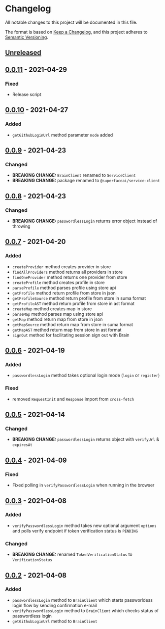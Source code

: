 # Changelog

All notable changes to this project will be documented in this file.

The format is based on [Keep a Changelog](https://keepachangelog.com/en/1.0.0/),
and this project adheres to [Semantic Versioning](https://semver.org/spec/v2.0.0.html).

## [Unreleased]

## [0.0.11] - 2021-04-29

### Fixed

- Release script

## [0.0.10] - 2021-04-27

### Added

- `getGithubLoginUrl` method parameter `mode` added

## [0.0.9] - 2021-04-23

### Changed

- **BREAKING CHANGE:** `BrainClient` renamed to `ServiceClient`
- **BREAKING CHANGE:** package renamed to `@superfaceai/service-client`

## [0.0.8] - 2021-04-23

### Changed

- **BREAKING CHANGE:** `passwordlessLogin` returns error object instead of throwing

## [0.0.7] - 2021-04-20

### Added

- `createProvider` method creates provider in store
- `findAllProviders` method returns all providers in store
- `findOneProvider` method returns one provider from store
- `createProfile` method creates profile in store
- `parseProfile` method parses profile using store api
- `getProfile` method return profile from store in json
- `getProfileSource` method return profile from store in suma format
- `getProfileAST` method return profile from store in ast format
- `createMap` method creates map in store
- `parseMap` method parses map using store api
- `getMap` method return map from store in json
- `getMapSource` method return map from store in suma format
- `getMapAST` method return map from store in ast format
- `signOut` method for facilitating session sign out with Brain

## [0.0.6] - 2021-04-19

### Added

- `passwordlessLogin` method takes optional login mode (`login` or `register`)

### Fixed

- removed `RequestInit` and `Response` import from `cross-fetch`

## [0.0.5] - 2021-04-14

### Changed

- **BREAKING CHANGE:** `passwordlessLogin` returns object with `verifyUrl` & `expiresAt`

## [0.0.4] - 2021-04-09

### Fixed

- Fixed polling in `verifyPasswordlessLogin` when running in the browser

## [0.0.3] - 2021-04-08

### Added

- `verifyPasswordlessLogin` method takes new optional argument `options` and polls verify endpoint if token verification status is `PENDING`

### Changed

- **BREAKING CHANGE:** renamed `TokenVerificationStatus` to `VerificationStatus`

## [0.0.2] - 2021-04-08

### Added

- `passwordlessLogin` method to `BrainClient` which starts passworldess login flow by sending confirmation e-mail
- `verifyPasswordlessLogin` method to `BrainClient` which checks status of passwordless login
- `getGithubLoginUrl` method to `BrainClient`

[unreleased]: https://github.com/superfaceai/service-client/compare/v0.0.11...HEAD
[0.0.11]: https://github.com/superfaceai/service-client/compare/v0.0.9...v0.0.11
[0.0.10]: https://github.com/superfaceai/service-client/compare/v0.0.9...v0.0.10
[0.0.9]: https://github.com/superfaceai/service-client/compare/v0.0.8...v0.0.9
[0.0.8]: https://github.com/superfaceai/service-client/compare/v0.0.7...v0.0.8
[0.0.7]: https://github.com/superfaceai/service-client/compare/v0.0.6...v0.0.7
[0.0.6]: https://github.com/superfaceai/service-client/compare/v0.0.5...v0.0.6
[0.0.5]: https://github.com/superfaceai/service-client/compare/v0.0.4...v0.0.5
[0.0.4]: https://github.com/superfaceai/service-client/compare/v0.0.3...v0.0.4
[0.0.3]: https://github.com/superfaceai/service-client/compare/v0.0.2...v0.0.3
[0.0.2]: https://github.com/superfaceai/service-client/compare/v0.0.1...v0.0.2
